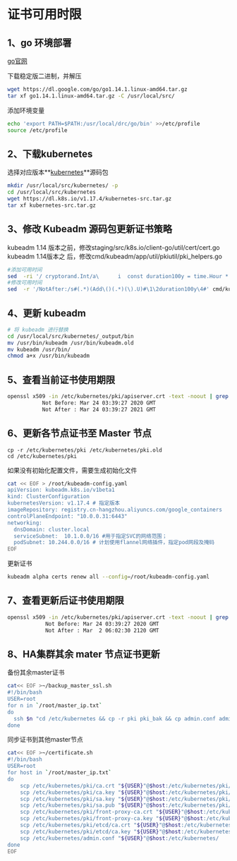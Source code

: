 # 证书可用时限

## 1、go 环境部署

[go官网](https://golang.google.cn/dl/#stable)

下载稳定版二进制，并解压

```bash
wget https://dl.google.com/go/go1.14.1.linux-amd64.tar.gz
tar xf go1.14.1.linux-amd64.tar.gz -C /usr/local/src/
```

添加环境变量

```bash
echo 'export PATH=$PATH:/usr/local/drc/go/bin' >>/etc/profile
source /etc/profile
```

## 2、下载kubernetes

选择对应版本**[kubernetes](https://github.com/kubernetes/kubernetes)**源码包

```bash
mkdir /usr/local/src/kubernetes/ -p
cd /usr/local/src/kubernetes
wget https://dl.k8s.io/v1.17.4/kubernetes-src.tar.gz
tar xf kubernetes-src.tar.gz
```

## 3、修改 Kubeadm 源码包更新证书策略

kubeadm 1.14 版本之前，修改staging/src/k8s.io/client-go/util/cert/cert.go
kubeadm 1.14版本之 后，修改cmd/kubeadm/app/util/pkiutil/pki_helpers.go

```bash
#添加可用时间
sed  -ri '/ cryptorand.Int/a\      i  const duration100y = time.Hour * 24 * 365 * 100' cmd/kubeadm/app/util/pkiutil/pki_helpers.go
#修改可用时间
sed  -r '/NotAfter:/s#(.*)(Add\()(.*)(\).U)#\1\2duration100y\4#' cmd/kubeadm/app/util/pkiutil/pki_helpers.go
```

## 4、更新 kubeadm

```bash
# 将 kubeadm 进行替换
cd /usr/local/src/kubernetes/_output/bin
mv /usr/bin/kubeadm /usr/bin/kubeadm.old
mv kubeadm /usr/bin/
chmod a+x /usr/bin/kubeadm
```

## 5、查看当前证书使用期限

```bash
openssl x509 -in /etc/kubernetes/pki/apiserver.crt -text -noout | grep Not
           Not Before: Mar 24 03:39:27 2020 GMT
           Not After : Mar 24 03:39:27 2021 GMT
```

## 6、更新各节点证书至 Master 节点

```
cp -r /etc/kubernetes/pki /etc/kubernetes/pki.old
cd /etc/kubernetes/pki
```

如果没有初始化配置文件，需要生成初始化文件

```bash
cat << EOF > /root/kubeadm-config.yaml
apiVersion: kubeadm.k8s.io/v1beta1
kind: ClusterConfiguration
kubernetesVersion: v1.17.4 # 指定版本
imageRepository: registry.cn-hangzhou.aliyuncs.com/google_containers
controlPlaneEndpoint: "10.0.0.31:6443"
networking:
  dnsDomain: cluster.local
  serviceSubnet:  10.1.0.0/16 #用于指定SVC的网络范围；
  podSubnet: 10.244.0.0/16 # 计划使用flannel网络插件，指定pod网段及掩码
EOF
```

更新证书

```bash
kubeadm alpha certs renew all --config=/root/kubeadm-config.yaml
```

## 7、查看更新后证书使用期限

```bash
openssl x509 -in /etc/kubernetes/pki/apiserver.crt -text -noout | grep Not
            Not Before: Mar 24 03:39:27 2020 GMT
            Not After : Mar  2 06:02:30 2120 GMT
```

## 8、HA集群其余 mater 节点证书更新

备份其余master证书

```bash
cat<< EOF >~/backup_master_ssl.sh
#!/bin/bash
USER=root
for n in `/root/master_ip.txt`
do 
  ssh $n "cd /etc/kubernetes && cp -r pki pki_bak && cp admin.conf admin.conf.bak"
done
```

同步证书到其他master节点

```bash
cat<< EOF >~/certificate.sh
#!/bin/bash
USER=root
for host in `/root/master_ip.txt`
do
    scp /etc/kubernetes/pki/ca.crt "${USER}"@$host:/etc/kubernetes/pki/
    scp /etc/kubernetes/pki/ca.key "${USER}"@$host:/etc/kubernetes/pki/
    scp /etc/kubernetes/pki/sa.key "${USER}"@$host:/etc/kubernetes/pki/
    scp /etc/kubernetes/pki/sa.pub "${USER}"@$host:/etc/kubernetes/pki/
    scp /etc/kubernetes/pki/front-proxy-ca.crt "${USER}"@$host:/etc/kubernetes/pki/
    scp /etc/kubernetes/pki/front-proxy-ca.key "${USER}"@$host:/etc/kubernetes/pki/
    scp /etc/kubernetes/pki/etcd/ca.crt "${USER}"@$host:/etc/kubernetes/pki/etcd/ca.crt
    scp /etc/kubernetes/pki/etcd/ca.key "${USER}"@$host:/etc/kubernetes/pki/etcd/ca.key
    scp /etc/kubernetes/admin.conf "${USER}"@$host:/etc/kubernetes/
done
EOF
```

